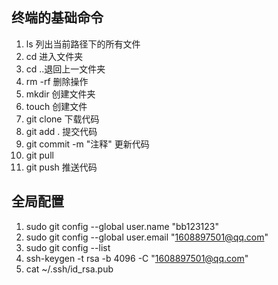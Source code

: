 ## 终端的基础命令
1. ls 列出当前路径下的所有文件
2. cd 进入文件夹
3. cd ..退回上一文件夹
4. rm -rf 删除操作
5. mkdir 创建文件夹
6. touch 创建文件
7. git clone 下载代码
8. git add . 提交代码
9. git commit -m "注释" 更新代码
11. git pull 
10. git push 推送代码

## 全局配置
1. sudo git config --global user.name "bb123123"
2. sudo git config --global user.email "1608897501@qq.com"
3. sudo git config --list
4. ssh-keygen -t rsa -b 4096 -C "1608897501@qq.com"
5. cat ~/.ssh/id_rsa.pub

